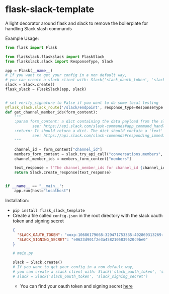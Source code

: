 # flask-slack-template
A light decorator around flask and slack to remove the boilerplate for handling Slack slash commands


Example Usage:
```python
from flask import Flask

from flaskslack.flaskslack import FlaskSlack
from flaskslack.slack import ResponseType, Slack

app = Flask(__name__)
# If you want to get your config in a non default way,
# you can create a slack client with: Slack('slack_oauth_token', 'slack_signing_secret')
slack = Slack.create()
flask_slack = FlaskSlack(app, slack)


# set verify_signature to False if you want to do some local testing
@flask_slack.slack_route('/slack/endpoint', response_type=ResponseType.IN_CHANNEL, verify_signature=True)
def get_channel_member_ids(form_content):
    """
    :param form_content: a dict containing the data payload from the slack HTTP POST
            see: https://api.slack.com/slash-commands#app_command_handling
    :return: It should return a dict. The dict should contain a 'text' field, and/or a list of 'attachments'.
            see: https://api.slack.com/slash-commands#responding_immediate_response
    """

    channel_id = form_content["channel_id"]
    members_form_content = slack.try_api_call("conversations.members", channel=channel_id)
    channel_member_ids = members_form_content["members"]

    text_response = f"The channel_member_ids for channel_id {channel_id} is: {channel_member_ids}"
    return Slack.create_response(text_response)


if __name__ == "__main__":
    app.run(host="localhost")
```



Installation:
 - `pip install flask_slack_template`
 - Create a file called `config.json` in the root directory with the slack oauth token and signing secret
    ```json
    {
      "SLACK_OAUTH_TOKEN": "xoxp-10686179668-329471753335-492869313269-9948ff59af9a4bacc385f64d03b712e1",
      "SLACK_SIGNING_SECRET": "e0623d901f2e3a4582105839520c9be0"
    }
    ```
    ```python
    # main.py   
 
    slack = Slack.create()
    # If you want to get your config in a non default way,
    # you can create a slack client with: Slack('slack_oauth_token', 'slack_signing_secret')
    # slack = Slack('slack_oauth_token', 'slack_signing_secret')
    ```
    - You can find your oauth token and signing secret [here](https://api.slack.com/apps/)